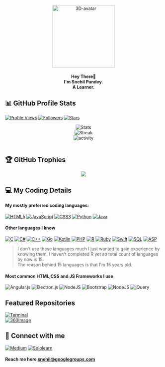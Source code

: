 <div align="center">
  <img src="https://images.weserv.nl/?url=avatars.githubusercontent.com/u/76873947?v=4h=300&w=300&fit=cover&mask=circle&maxage=7d" alt="3D-avatar" width="200px"/> 
</div>

<h4><p align="center">Hey There👋<br>I'm Snehil Pandey.<br>A Learner.</p></h4>


## 📊 GitHub Profile Stats
[![Profile Views](https://komarev.com/ghpvc/?username=Uthando993&color=0e75b6&style=for-the-badge)](https://#) [![Followers](https://img.shields.io/github/followers/uthando993?style=for-the-badge&color=0e75b6&labelColor=565656)](https://#) [![Stars](https://img.shields.io/github/stars/Uthando993?color=0e75b6&style=for-the-badge)](https://#) 

<div align="center">
  <img src="https://github-readme-stats.vercel.app/api?username=Uthando993&show_icons=true&locale=en&theme=github_dark" alt="Stats"/><br>
  <img src="https://github-readme-streak-stats.herokuapp.com/?user=Uthando993&theme=dark" alt="Streak"/> <br>
  <img src="https://github-readme-stats.vercel.app/api/top-langs?username=Uthando993&show_icons=true&locale=en&layout=compact&theme=github_dark" alt="activity"/><br>
</div><br>
  


## 🏆 GitHub Trophies
<div align="center ">
  <img src="https://github-profile-trophy.vercel.app/?username=uthando993&theme=darkhub&no-frame=false&no-bg=false&margin-w=4">
</div>

## 💻 My Coding Details
#### My mostly preferred coding languages:<br>
[![HTML5](https://img.shields.io/badge/html5-%23E34F26.svg?style=for-the-badge&logo=html5&logoColor=white)](https://html5.org) 
[![JavaScript](https://img.shields.io/badge/javascript-%23323330.svg?style=for-the-badge&logo=javascript&logoColor=%23F7DF1E)](https://ecma-international.org/publications-and-standards/standards/ecma-262) 
[![CSS3](https://img.shields.io/badge/css3-%231572B6.svg?style=for-the-badge&logo=css3&logoColor=white)](https://w3.org/TR/CSS/#css) 
[![Python](https://img.shields.io/badge/python%203-3670A0?style=for-the-badge&logo=python&logoColor=ffdd54)](https://python.org/)
[![Java](https://img.shields.io/badge/java-%23ED8B00.svg?style=for-the-badge&logo=java&logoColor=white)](https://java.com) 

#### Other languages I know
[![C](https://img.shields.io/badge/c-%2300599C.svg?style=for-the-badge&logo=c&logoColor=white)](https://open-std.org/jtc1/sc22/wg14) 
[![C#](https://img.shields.io/badge/c%23-%23239120.svg?style=for-the-badge&logo=c-sharp&logoColor=white)](https://learn.microsoft.com/en-us/dotnet/csharp) 
[![C++](https://img.shields.io/badge/c++-%2300599C.svg?style=for-the-badge&logo=c%2B%2B&logoColor=white)](https://isocpp.org/) 
[![Go](https://img.shields.io/badge/go-%2300ADD8.svg?style=for-the-badge&logo=go&logoColor=white)](https://go.dev/) 
[![Kotlin](https://img.shields.io/badge/kotlin-%237F52FF.svg?style=for-the-badge&logo=kotlin&logoColor=white)](https://kotlinlang.org/) 
[![PHP](https://img.shields.io/badge/php-%23777BB4.svg?style=for-the-badge&logo=php&logoColor=white)](https://php.net/) 
[![R](https://img.shields.io/badge/r-%23276DC3.svg?style=for-the-badge&logo=r&logoColor=white)](https://r-project.org/) 
[![Ruby](https://img.shields.io/badge/ruby-%23CC342D.svg?style=for-the-badge&logo=ruby&logoColor=white)](https://ruby-lang.org/) 
[![Swift](https://img.shields.io/badge/swift%204-F54A2A?style=for-the-badge&logo=swift&logoColor=white)](https://swift.org/) 
[![SQL](https://img.shields.io/badge/sql-FFF400?style=for-the-badge)](https://iso.org/standard/63555.html) 
[![ASP](https://img.shields.io/badge/asp-F44?style=for-the-badge)](https://asp.net/)<br>

> I don't use these languages much I just wanted to gain experience by knowing them.
> I haven't completed R yet so total count of languages by now is 15.  
> The reason behind 15 languages is that I'm 15 years old. 

#### Most common HTML,CSS and JS Frameworks I use<br>
![Angular.js](https://img.shields.io/badge/angular.js-%23E23237.svg?style=for-the-badge&logo=angularjs&logoColor=white)
![Electron.js](https://img.shields.io/badge/Electron-191970?style=for-the-badge&logo=Electron&logoColor=white)
![NodeJS](https://img.shields.io/badge/node.js-6DA55F?style=for-the-badge&logo=node.js&logoColor=white)
![Bootstrap](https://img.shields.io/badge/bootstrap-%23563D7C.svg?style=for-the-badge&logo=bootstrap&logoColor=white)
![NodeJS](https://img.shields.io/badge/node.js-6DA55F?style=for-the-badge&logo=node.js&logoColor=white)
![jQuery](https://img.shields.io/badge/jquery-%230769AD.svg?style=for-the-badge&logo=jquery&logoColor=white)
<br>

## Featured Repositories
[![Terminal](https://github-readme-stats.vercel.app/api/pin/?username=Uthando993&repo=Terminal&show_icons=true&theme=github_dark)](https://github.com/Uthando993/Terminal)<br>
[![360Image](https://github-readme-stats.vercel.app/api/pin/?username=Uthando993&repo=360Image&show_icons=true&theme=github_dark)](https://github.com/Uthando993/360Image)

##  🔁 Connect with me
[![Medium](https://img.shields.io/badge/-Medium-212121?logo=medium&logoWidth=20&logoColor=white&style=for-the-badge)](https://s-pandey.medium.com/)
[![Sololearn](https://img.shields.io/badge/-Sololearn-aa11aa?logo=sololearn&logoColor=white&style=for-the-badge)](https://www.sololearn.com/profile/20594116)
#### Reach me here **snehil@googlegroups.com**
